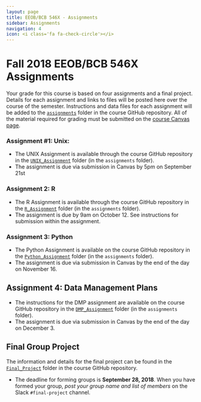 ```yaml
---
layout: page
title: EEOB/BCB 546X - Assignments
sidebar: Assignments
navigation: 4
icon: <i class='fa fa-check-circle'></i> 
---
```


# Fall 2018 EEOB/BCB 546X Assignments

Your grade for this course is based on four assignments and a final project. Details for each assignment and links to files will be posted here over the course of the semester.
Instructions and data files for each assignment will be added to the [`assignments`](https://github.com/EEOB-BioData/BCB546X-Fall2018/tree/master/assignments) folder in the course
GitHub repository. 
All of the material required for grading must be submitted on the [course Canvas page](https://canvas.iastate.edu/courses/52516). 

### Assignment #1: Unix:
* The UNIX Assignment is available through the course GitHub repository in the [`UNIX_Assignment`](https://github.com/EEOB-BioData/BCB546X-Fall2018/tree/master/assignments/UNIX_Assignment) folder (in the `assignments` folder).
* The assignment is due via submission in Canvas by 5pm on September 21st

### Assignment 2: R
* The R Assignment is available through the course GitHub repository in the [`R_Assignment`](https://github.com/EEOB-BioData/BCB546X-Fall2018/tree/master/assignments/R_Assignment) folder (in the `assignments` folder).
* The assignment is due by 9am on October 12.  See instructions for submission within the assignment.

### Assignment 3: Python

* The Python Assignment is available on the course GitHub repository in the [`Python_Assignment`](https://github.com/EEOB-BioData/BCB546X-Fall2018/tree/master/assignments/Python_Assignment) folder (in the `assignments` folder).
* The assignment is due via submission in Canvas by the end of the day on November 16.

## Assignment 4: Data Management Plans

* The instructions for the DMP assignment are available on the course GitHub repository in the [`DMP_Assignment`](https://github.com/EEOB-BioData/BCB546X-Fall2018/tree/master/assignments/DMP_Assignment) folder (in the `assignments` folder).
* The assignment is due via submission in Canvas by the end of the day on December 3.

## Final Group Project

The information and details for the final project can be found in the [`Final_Project`](https://github.com/EEOB-BioData/BCB546X-Fall2018/tree/master/assignments/Final_Project) folder in the course GitHub repository.

* The deadline for forming groups is **September 28, 2018**. When you have formed your group, _post your group name and list of members_ on the Slack `#final-project` channel. 

